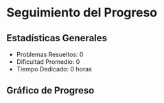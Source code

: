 # Seguimiento del Progreso

## Estadísticas Generales

- Problemas Resueltos: 0
- Dificultad Promedio: 0
- Tiempo Dedicado: 0 horas

## Gráfico de Progreso
